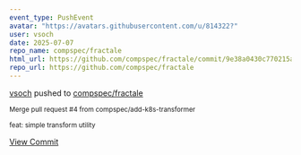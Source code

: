 ```yaml
---
event_type: PushEvent
avatar: "https://avatars.githubusercontent.com/u/814322?"
user: vsoch
date: 2025-07-07
repo_name: compspec/fractale
html_url: https://github.com/compspec/fractale/commit/9e38a0430c770215a4993bdf07c61ca66c1b34d0
repo_url: https://github.com/compspec/fractale
---
```


<a href='https://github.com/vsoch' target='_blank'>vsoch</a> pushed to <a href='https://github.com/compspec/fractale' target='_blank'>compspec/fractale</a>

<small>Merge pull request #4 from compspec/add-k8s-transformer

feat: simple transform utility</small>

<a href='https://github.com/compspec/fractale/commit/9e38a0430c770215a4993bdf07c61ca66c1b34d0' target='_blank'>View Commit</a>